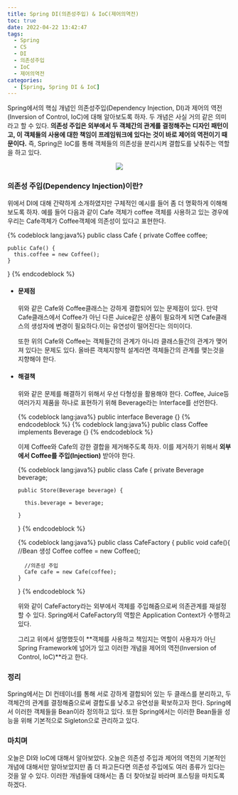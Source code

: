 ```yaml
---
title: Spring DI(의존성주입) & IoC(제어의역전)
toc: true
date: 2022-04-22 13:42:47
tags:
  - Spring
  - CS
  - DI
  - 의존성주입
  - IoC
  - 제어의역전
categories:
  - [Spring, Spring DI & IoC]
---
```

Spring에서의 핵심 개념인 의존성주입(Dependency Injection, DI)과 제어의 역전(Inversion of Control, IoC)에 대해 알아보도록 하자. 두 개념은 사실 거의 같은 의미라고 할 수 있다. **의존성 주입은 외부에서 두 객체간의 관계를 결정해주는 디자인 패턴이고, 이 객체들의 사용에 대한 책임이 프레임워크에 있다는 것이 바로 제어의 역전이기 때문이다.** 즉, Spring은 IoC를 통해 객체들의 의존성을 분리시켜 결합도를 낮춰주는 역할을 하고 있다.

<center><img src="/post_images/Spring/DI.png"></center>

<!-- more -->

### **의존성 주입(Dependency Injection)이란?**
위에서 DI에 대해 간략하게 소개하였지만 구체적인 예시를 들어 좀 더 명확하게 이해해보도록 하자. 예를 들어 다음과 같이 Cafe 객체가 coffee 객체를 사용하고 있는 경우에 우리는 Cafe객체가 Coffee객체에 의존성이 있다고 표현한다.

{% codeblock lang:java%}
  public class Cafe { 
    private Coffee coffee; 

    public Cafe() {
      this.coffee = new Coffee();
    }
  }
{% endcodeblock %}

- #### **문제점**
  위와 같은 Cafe와 Coffee클래스는 강하게 결합되어 있는 문제점이 있다. 만약 Cafe클래스에서 Coffee가 아닌 다른 Juice같은 상품이 필요하게 되면 Cafe클래스의 생성자에 변경이 필요하다.이는 유연성이 떨어진다는 의미이다.

  또한 위의 Cafe와 Coffee는 객체들간의 관계가 아니라 클래스들간의 관계가 맺어져 있다는 문제도 있다.  올바른 객체지향적 설계라면 객체들간의 관계를 맺는것을 지향해야 한다.

- #### **해결책**
  위와 같은 문제를 해결하기 위해서 우선 다형성을 활용해야 한다. Coffee, Juice등 여러가지 제품을 하나로 표현하기 위해 Beverage라는 Interface를 선언한다.

  {% codeblock lang:java%}
    public interface Beverage {}
  {% endcodeblock %}
  {% codeblock lang:java%}
    public class Coffee implements Beverage {}
  {% endcodeblock %}

  이제 Coffee와 Cafe의 강한 결합을 제거해주도록 하자. 이를 제거하기 위해서 **외부에서 Coffee를 주입(Injection)** 받아야 한다.

  {% codeblock lang:java%}
    public class Cafe { 
      private Beverage beverage; 
      
      public Store(Beverage beverage) { 
        
        this.beverage = beverage; 

      } 
    }
  {% endcodeblock %}

  {% codeblock lang:java%}
    public class CafeFactory { 
      public void cafe(){
        //Bean 생성
        Coffee coffee = new Coffee();

        //의존성 주입
        Cafe cafe = new Cafe(coffee);
      }
    }
  {% endcodeblock %}

  위와 같이 CafeFactory라는 외부에서 객체를 주입해줌으로써 의존관계를 재설정할 수 있다. Spring에서 CafeFactory의 역할은 Application Context가 수행하고 있다.

  그리고 위에서 설명했듯이 **객체를 사용하고 책임지는 역할이 사용자가 아닌 Spring Framework에 넘어가 있고 이러한 개념을 제어의 역전(Inversion of Control, IoC)**라고 한다.

### **정리**
Spring에서는 DI 컨테이너를 통해 서로 강하게 결합되어 있는 두 클래스를 분리하고, 두 객체간의 관계를 결정해줌으로써 결합도를 낮추고 유연성을 확보하고자 한다. Spring에서 이러한 객체들을 Bean이라 정의하고 있다. 또한 Spring에서는 이러한 Bean들을 성능을 위해 기본적으로 Sigleton으로 관리하고 있다.

### **마치며**
오늘은 DI와 IoC에 대해서 알아보았다. 오늘은 의존성 주입과 제어의 역전의 기본적인 개념에 대해서만 알아보았지만 좀 더 파고든다면 의존성 주입에도 여러 종류가 있다는 것을 알 수 있다. 이러한 개념들에 대해서는 좀 더 찾아보길 바라며 포스팅을 마치도록 하겠다.